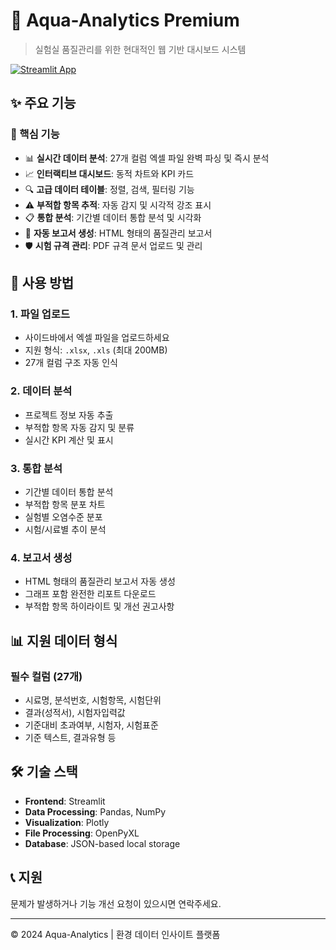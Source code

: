 # 🧪 Aqua-Analytics Premium

> 실험실 품질관리를 위한 현대적인 웹 기반 대시보드 시스템

[![Streamlit App](https://static.streamlit.io/badges/streamlit_badge_black_white.svg)](https://your-app-url.streamlit.app)

## ✨ 주요 기능

### 🎯 핵심 기능
- 📊 **실시간 데이터 분석**: 27개 컬럼 엑셀 파일 완벽 파싱 및 즉시 분석
- 📈 **인터랙티브 대시보드**: 동적 차트와 KPI 카드
- 🔍 **고급 데이터 테이블**: 정렬, 검색, 필터링 기능
- ⚠️ **부적합 항목 추적**: 자동 감지 및 시각적 강조 표시
- 📋 **통합 분석**: 기간별 데이터 통합 분석 및 시각화
- 📄 **자동 보고서 생성**: HTML 형태의 품질관리 보고서
- 🛡️ **시험 규격 관리**: PDF 규격 문서 업로드 및 관리

## 🚀 사용 방법

### 1. 파일 업로드
- 사이드바에서 엑셀 파일을 업로드하세요
- 지원 형식: `.xlsx`, `.xls` (최대 200MB)
- 27개 컬럼 구조 자동 인식

### 2. 데이터 분석
- 프로젝트 정보 자동 추출
- 부적합 항목 자동 감지 및 분류
- 실시간 KPI 계산 및 표시

### 3. 통합 분석
- 기간별 데이터 통합 분석
- 부적합 항목 분포 차트
- 실험별 오염수준 분포
- 시험/시료별 추이 분석

### 4. 보고서 생성
- HTML 형태의 품질관리 보고서 자동 생성
- 그래프 포함 완전한 리포트 다운로드
- 부적합 항목 하이라이트 및 개선 권고사항

## 📊 지원 데이터 형식

### 필수 컬럼 (27개)
- 시료명, 분석번호, 시험항목, 시험단위
- 결과(성적서), 시험자입력값
- 기준대비 초과여부, 시험자, 시험표준
- 기준 텍스트, 결과유형 등

## 🛠️ 기술 스택

- **Frontend**: Streamlit
- **Data Processing**: Pandas, NumPy
- **Visualization**: Plotly
- **File Processing**: OpenPyXL
- **Database**: JSON-based local storage

## 📞 지원

문제가 발생하거나 기능 개선 요청이 있으시면 연락주세요.

---

© 2024 Aqua-Analytics | 환경 데이터 인사이트 플랫폼